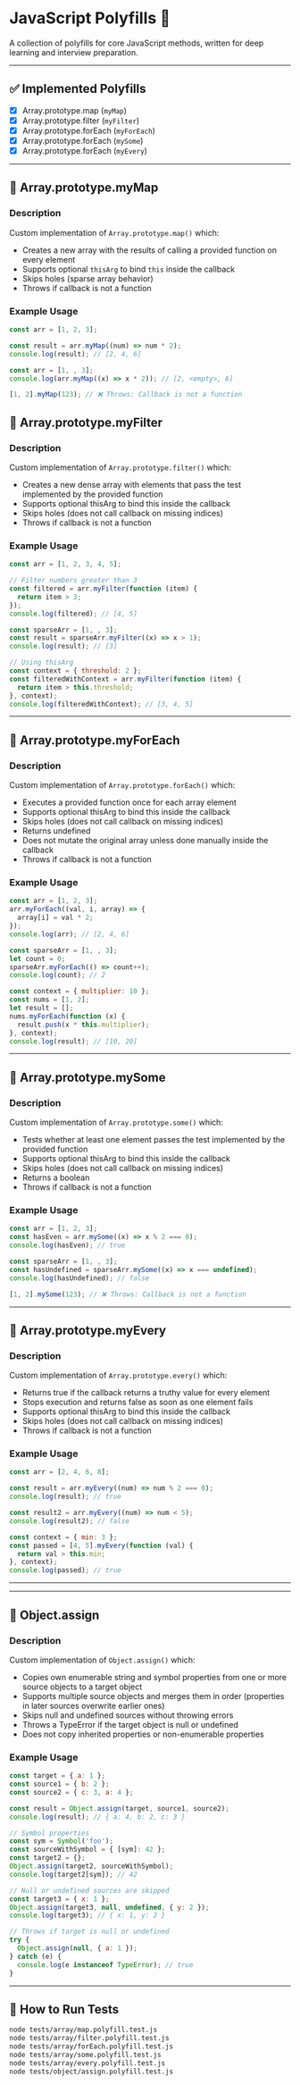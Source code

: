# JavaScript Polyfills 🔧

A collection of polyfills for core JavaScript methods, written for deep learning and interview preparation.

---

## ✅ Implemented Polyfills

- [x] Array.prototype.map (`myMap`)
- [x] Array.prototype.filter (`myFilter`)
- [x] Array.prototype.forEach (`myForEach`)
- [x] Array.prototype.forEach (`mySome`)
- [x] Array.prototype.forEach (`myEvery`)

---

## 📘 Array.prototype.myMap

### Description

Custom implementation of `Array.prototype.map()` which:

- Creates a new array with the results of calling a provided function on every element
- Supports optional `thisArg` to bind `this` inside the callback
- Skips holes (sparse array behavior)
- Throws if callback is not a function

### Example Usage

```js
const arr = [1, 2, 3];

const result = arr.myMap((num) => num * 2);
console.log(result); // [2, 4, 6]

const arr = [1, , 3];
console.log(arr.myMap((x) => x * 2)); // [2, <empty>, 6]

[1, 2].myMap(123); // ❌ Throws: Callback is not a function
```

## 📘 Array.prototype.myFilter

### Description

Custom implementation of `Array.prototype.filter()` which:

- Creates a new dense array with elements that pass the test implemented by the provided function
- Supports optional thisArg to bind this inside the callback
- Skips holes (does not call callback on missing indices)
- Throws if callback is not a function

### Example Usage

```js
const arr = [1, 2, 3, 4, 5];

// Filter numbers greater than 3
const filtered = arr.myFilter(function (item) {
  return item > 3;
});
console.log(filtered); // [4, 5]

const sparseArr = [1, , 3];
const result = sparseArr.myFilter((x) => x > 1);
console.log(result); // [3]

// Using thisArg
const context = { threshold: 2 };
const filteredWithContext = arr.myFilter(function (item) {
  return item > this.threshold;
}, context);
console.log(filteredWithContext); // [3, 4, 5]
```

---

## 📘 Array.prototype.myForEach

### Description

Custom implementation of `Array.prototype.forEach()` which:

- Executes a provided function once for each array element
- Supports optional thisArg to bind this inside the callback
- Skips holes (does not call callback on missing indices)
- Returns undefined
- Does not mutate the original array unless done manually inside the callback
- Throws if callback is not a function

### Example Usage

```js
const arr = [1, 2, 3];
arr.myForEach((val, i, array) => {
  array[i] = val * 2;
});
console.log(arr); // [2, 4, 6]

const sparseArr = [1, , 3];
let count = 0;
sparseArr.myForEach(() => count++);
console.log(count); // 2

const context = { multiplier: 10 };
const nums = [1, 2];
let result = [];
nums.myForEach(function (x) {
  result.push(x * this.multiplier);
}, context);
console.log(result); // [10, 20]
```

---

## 📘 Array.prototype.mySome

### Description

Custom implementation of `Array.prototype.some()` which:

- Tests whether at least one element passes the test implemented by the provided function
- Supports optional thisArg to bind this inside the callback
- Skips holes (does not call callback on missing indices)
- Returns a boolean
- Throws if callback is not a function

### Example Usage

```js
const arr = [1, 2, 3];
const hasEven = arr.mySome((x) => x % 2 === 0);
console.log(hasEven); // true

const sparseArr = [1, , 3];
const hasUndefined = sparseArr.mySome((x) => x === undefined);
console.log(hasUndefined); // false

[1, 2].mySome(123); // ❌ Throws: Callback is not a function
```

---

## 📘 Array.prototype.myEvery

### Description

Custom implementation of `Array.prototype.every()` which:

- Returns true if the callback returns a truthy value for every element
- Stops execution and returns false as soon as one element fails
- Supports optional thisArg to bind this inside the callback
- Skips holes (does not call callback on missing indices)
- Throws if callback is not a function

### Example Usage

```js
const arr = [2, 4, 6, 8];

const result = arr.myEvery((num) => num % 2 === 0);
console.log(result); // true

const result2 = arr.myEvery((num) => num < 5);
console.log(result2); // false

const context = { min: 3 };
const passed = [4, 5].myEvery(function (val) {
  return val > this.min;
}, context);
console.log(passed); // true
```

---


---

## 📘 Object.assign

### Description

Custom implementation of `Object.assign()` which:

- Copies own enumerable string and symbol properties from one or more source objects to a target object
- Supports multiple source objects and merges them in order (properties in later sources overwrite earlier ones)
- Skips null and undefined sources without throwing errors
- Throws a TypeError if the target object is null or undefined
- Does not copy inherited properties or non-enumerable properties

### Example Usage

```js
const target = { a: 1 };
const source1 = { b: 2 };
const source2 = { c: 3, a: 4 };

const result = Object.assign(target, source1, source2);
console.log(result); // { a: 4, b: 2, c: 3 }

// Symbol properties
const sym = Symbol('foo');
const sourceWithSymbol = { [sym]: 42 };
const target2 = {};
Object.assign(target2, sourceWithSymbol);
console.log(target2[sym]); // 42

// Null or undefined sources are skipped
const target3 = { x: 1 };
Object.assign(target3, null, undefined, { y: 2 });
console.log(target3); // { x: 1, y: 2 }

// Throws if target is null or undefined
try {
  Object.assign(null, { a: 1 });
} catch (e) {
  console.log(e instanceof TypeError); // true
}

```

---

## 🧪 How to Run Tests

```bash
node tests/array/map.polyfill.test.js
node tests/array/filter.polyfill.test.js
node tests/array/forEach.polyfill.test.js
node tests/array/some.polyfill.test.js
node tests/array/every.polyfill.test.js
node tests/object/assign.polyfill.test.js

```
